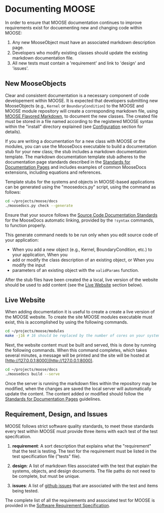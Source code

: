 # Documenting MOOSE

In order to ensure that MOOSE documentation continues to improve requirements exist for
docuementing new and changing code within MOOSE:

1. Any new MooseObject must have an associated markdown description page.
2. Developers who modify existing classes should update the existing markdown documentation file.
3. All new tests must contain a 'requirement' and link to 'design' and 'issues'.

## New MooseObjects

Clear and consistent documentation is a necessary component of code developement within MOOSE.  It is
expected that developers submitting new MooseObjects (e.g., `Kernel` or `BoundaryCondition`) to the
MOOSE and MOOSE module repository will create a corresponding markdown file, using [MOOSE Flavored
Markdown](moose_markdown/index.md), to document the new classes.  The created file must be stored in
a file named according to the registered MOOSE syntax within the "install" directory explained (see
[Configuration](moose_docs/setup.md#configuration) section for details).

If you are writing a documentation for a new class with MOOSE or the modules, you can use the
MooseDocs executable to build a documentation stub for your new class; the stub includes a markdown
documentation template.  The markdown documentation template stub adheres to the documentation page
standards described in the [Standards for Documentation Pages](moose_docs/docs_standards.md) and
includes examples of common MooseDocs extensions, including equations and references.

Template stubs for the systems and objects in MOOSE-based applications can be generated using the
"moosedocs.py" script, using the command as follows:

```bash
cd ~/projects/moose/docs
./moosedocs.py check --generate
```

Ensure that your source  follows the [Source Code Documentation Standards](moose_docs/code.md)
for the MooseDocs automatic linking, provided by the `!syntax` commands, to function properly.

This generate command needs to be run only when you edit source code of your application:

  * When you add a new object (e.g., Kernel, BoundaryCondition, etc.) to your application, When you
  * add or modify the class description of an existing object, or When you modify the input
  * parameters of an existing object with the `validParams` function.

After the stub files have been created the a local, live version of the website should
be used to add content (see the [Live Website](#live-website) section below).

## Live Website

When adding documentation it is useful to create a create a live version of the MOOSE website. To
create the site MOOSE modules executable must exist, this is accomplished by using the following
commands.

```bash
cd ~/projects/moose/modules
make -j16 # 16 should be replaced by the number of cores on your system
```

Next, the website content must be built and served, this is done by running the following commands.
When this command completes, which takes several minutes, a message will be printed and the site will
be hosted at [http://127.0.0.1:8000](http://127.0.0.1:8000).

```bash
cd ~/projects/moose/docs
./moosedocs build --serve
```

Once the server is running the markdown files within the repository may be modified, when the
changes are saved the local server will automatically update the content.
The content added or modified should follow the [Standards for Documentation
Pages](moose_docs/docs_standards.md) guidelines.

## Requirement, Design, and Issues

MOOSE follows strict software quality standards, to meet these standards every test within MOOSE
must provide three items with each test of the test specifcation.

1. **requirement**: A sort description that explains what the "requirement" that the test is
testing. The text for the requirement must be listed in the test specification file ("tests" file).

1. **design**: A list of markdown files associated with the test that explain the systems, objects,
and design documents. The file paths do not need to be complete, but must be unique.

1. **issues**: A list of [github issues](https://github.com/idaholab/moose/issues/) that are
associated with the test and items being tested.

The complete list of all the requirements and associated test for MOOSE is provided in the
[Software Requirement Specification](/moose_srs.md).
